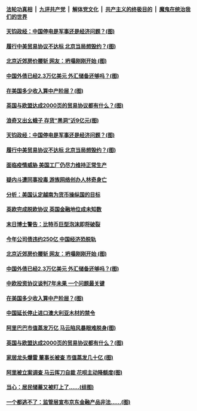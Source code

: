 ####  [法轮功真相](../../../../basic/blob/master/README.md?t=12272302) &nbsp;|&nbsp; [九评共产党](../../../../9ping.md/blob/master/README.md?t=12272302) &nbsp;|&nbsp; [解体党文化](../../../../jtdwh.md/blob/master/README.md?t=12272302)  &nbsp;|&nbsp; [共产主义的终极目的](../../../../gczydzjmd.md/blob/master/README.md?t=12272302) &nbsp;|&nbsp; [魔鬼在统治我们的世界](../../../../mgztzwmdsj.md/blob/master/README.md?t=12272302) 

#### [天钧政经：中国停电是军事还是经济问题？(图)](../pages/p5/957165.md?t=12272302) 

#### [履行中美贸易协议不达标 北京当局想毁约？(图)](../pages/p5/957135.md?t=12272302) 

#### [北京近郊房价腰斩 网友：坍塌刚刚开始&nbsp;(图)](../pages/p5/957116.md?t=12272302) 

#### [中国外债已经2.3万亿美元 外汇储备还够吗？(图)](../pages/p5/957041.md?t=12272302) 

#### [在美国多少收入算中产阶层？(图)](../pages/p5/957020.md?t=12272302) 

#### [英国与欧盟达成2000页的贸易协议都有什么？(图)](../pages/p5/957012.md?t=12272302) 

#### [浪奇又出幺蛾子 存货“黑洞”近9亿元(图)](../pages/p5/957219.md?t=12272302) 

#### [天钧政经：中国停电是军事还是经济问题？(图)](../pages/p5/957165.md?t=12272302) 

#### [履行中美贸易协议不达标 北京当局想毁约？(图)](../pages/p5/957135.md?t=12272302) 

#### [面临疫情威胁 美国工厂仍尽力维持正常生产](../pages/p5/957128.md?t=12272302) 

#### [疑内斗遭同事投毒 游族网络创办人林奇身亡](../pages/p5/957126.md?t=12272302) 

#### [分析：美国认定越南为货币操纵国的目标](../pages/p5/957125.md?t=12272302) 

#### [英欧完成脱欧协议 英国金融地位成未知数](../pages/p5/957124.md?t=12272302) 

#### [末日博士警告：比特币巨型泡沫即将破裂](../pages/p5/957119.md?t=12272302) 

#### [今年公司债违约250亿 中国经济恐脱轨](../pages/p5/957117.md?t=12272302) 

#### [北京近郊房价腰斩 网友：坍塌刚刚开始&nbsp;(图)](../pages/p5/957116.md?t=12272302) 

#### [中国外债已经2.3万亿美元 外汇储备还够吗？(图)](../pages/p5/957041.md?t=12272302) 

#### [中欧投资协议谈判7年未果 一个问题最关键](../pages/p5/957021.md?t=12272302) 

#### [在美国多少收入算中产阶层？(图)](../pages/p5/957020.md?t=12272302) 

#### [中国延长停止进口澳大利亚木材的禁令](../pages/p5/957019.md?t=12272302) 

#### [阿里巴巴市值蒸发万亿 马云陷风暴眼难脱身(图)](../pages/p5/957016.md?t=12272302) 

#### [英国与欧盟达成2000页的贸易协议都有什么？(图)](../pages/p5/957012.md?t=12272302) 

#### [家居龙头爆雷 董事长被查 市值蒸发几十亿&nbsp;(图)](../pages/p5/957010.md?t=12272302) 

#### [阿里被立案调查 马云挥刀自裁 花呗主动降额度(图)](../pages/p5/957009.md?t=12272302) 

#### [当心：居民储蓄又被盯上了……(组图)](../pages/p5/956964.md?t=12272302) 

#### [一个都逃不了：监管层宣布京东金融产品非法……(图)](../pages/p5/956971.md?t=12272302) 

